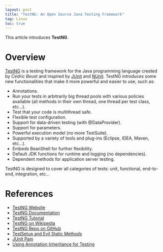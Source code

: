 ```yaml
---
layout: post
title: "TestNG: An Open Source Java Testing Framework"
tag: Linux
toc: true
---
```


This article introduces **TestNG**.

<!--more-->

# Overview

[TestNG](https://testng.org/) is a testing framework for the Java programming language created by *Cédric Beust* and inspired by [JUnit](https://junit.org/junit5/) and [NUnit](http://nunit.org/). TestNG introduces some new functionalities that make it more powerful and easier to use, such as:

* Annotations.
* Run your tests in arbitrarily big thread pools with various policies available (all methods in their own thread, one thread per test class, etc...).
* Test that your code is multithread safe.
* Flexible test configuration.
* Support for data-driven testing (with @DataProvider).
* Support for parameters.
* Powerful execution model (no more TestSuite).
* Supported by a variety of tools and plug-ins (Eclipse, IDEA, Maven, etc...).
* Embeds BeanShell for further flexibility.
* Default JDK functions for runtime and logging (no dependencies).
* Dependent methods for application server testing.

TestNG is designed to cover all categories of tests:  unit, functional, end-to-end, integration, etc...

# References

* [TestNG Website](https://testng.org/)
* [TestNG Documentation](http://testng.org/doc/documentation-main.html)
* [TestNG Tutorial](http://www.tutorialspoint.com/testng/)
* [TestNG on Wikipedia](https://en.wikipedia.org/wiki/TestNG)
* [TestNG Repo on GitHub](https://github.com/cbeust/testng/)
* [TestSetup and Evil Static Methods](http://beust.com/weblog/2004/08/25/testsetup-and-evil-static-methods/)
* [JUnit Pain](http://beust.com/weblog/2004/02/08/junit-pain/)
* [Using Annotation Inheritance for Testing](http://beust.com/weblog/2004/08/18/using-annotation-inheritance-for-testing/)
